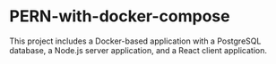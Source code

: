 # PERN-with-docker-compose
This project includes a Docker-based application with a PostgreSQL database, a Node.js server application, and a React client application.
